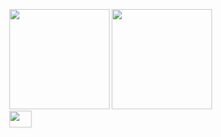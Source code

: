 <div>
  <img height="180em" src="https://github-readme-stats.vercel.app/api?username=JackelineBandeira&show_icons=true&theme=radical"/>
  <img height="180em" src="https://github-readme-stats.vercel.app/api/top-langs/?username=JackelineBandeira&layout=compact&theme=radical"/>
</div>


<div>
  

<img align="center"  height="30" width="40" src="https://cdn.jsdelivr.net/gh/devicons/devicon/icons/python/python-original.svg"/>
  
</div>




